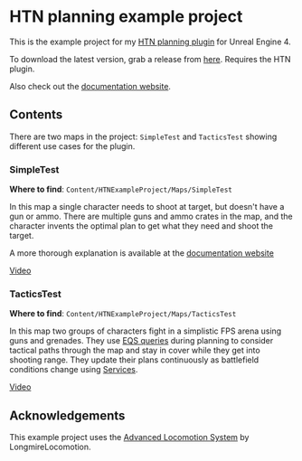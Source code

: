 # HTN planning example project

This is the example project for my [HTN planning plugin](https://www.unrealengine.com/marketplace/en-US/product/hierarchical-task-network-planning?sessionInvalidated=true) for Unreal Engine 4.

To download the latest version, grab a release from [here](https://github.com/maksmaisak/htn-example-project/releases).
Requires the HTN plugin.

Also check out the [documentation website](https://maksmaisak.github.io/htn/#/).

## Contents

There are two maps in the project: `SimpleTest` and `TacticsTest` showing different use cases for the plugin.

### SimpleTest

**Where to find**: `Content/HTNExampleProject/Maps/SimpleTest`

In this map a single character needs to shoot at target, but doesn't have a gun or ammo.
There are multiple guns and ammo crates in the map, and the character invents the optimal plan to get what they need and shoot the target.

A more thorough explanation is available at the [documentation website](https://maksmaisak.github.io/htn/#/README?id=a-simple-example)

[Video](https://youtu.be/ARJzKhosmEI)

### TacticsTest

**Where to find**: `Content/HTNExampleProject/Maps/TacticsTest`

In this map two groups of characters fight in a simplistic FPS arena using guns and grenades.
They use [EQS queries](https://maksmaisak.github.io/htn/#/eqs) during planning to consider tactical paths through the map and stay in cover while they get into shooting range.
They update their plans continuously as battlefield conditions change using [Services](https://maksmaisak.github.io/htn/#/service).

[Video](https://youtu.be/FHapYbv9vjE)

## Acknowledgements

This example project uses the [Advanced Locomotion System](https://www.unrealengine.com/marketplace/en-US/product/advanced-locomotion-system-v1) by LongmireLocomotion.

